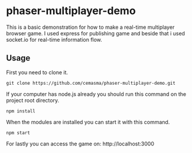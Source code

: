 # phaser-multiplayer-demo

This is a basic demonstration for how to make a real-time multiplayer browser game.
I used express for publishing game and beside that i used socket.io for real-time information flow.

## Usage
First you need to clone it.
```shell
git clone https://github.com/cemasma/phaser-multiplayer-demo.git
```
If your computer has node.js already you should run this command on the project root directory.
```shell
npm install
```

When the modules are installed you can start it with this command.
```shell
npm start
```

For lastly you can access the game on: http://localhost:3000

